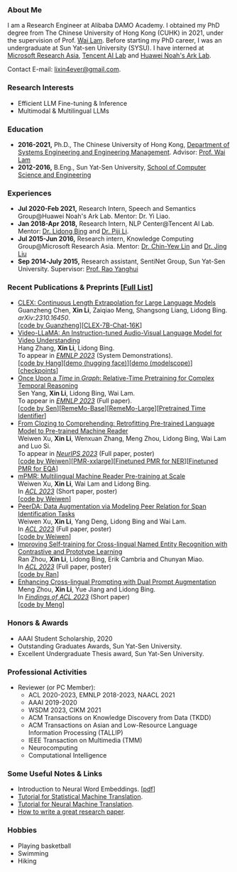 ### About Me
I am a Research Engineer at Alibaba DAMO Academy. I obtained my PhD degree from The Chinese University of Hong Kong (CUHK) in 2021, under the supervision of Prof. [Wai Lam](http://www.se.cuhk.edu.hk/people/wlam.html). Before starting my PhD career, I was an undergraduate at Sun Yat-sen University (SYSU). I have interned at [Microsoft Research Asia](https://www.microsoft.com/en-us/research/lab/microsoft-research-asia/), [Tencent AI Lab](https://ai.tencent.com/ailab/en/about/) and [Huawei Noah's Ark Lab](http://dev3.noahlab.com.hk/Recruitment-L.html).

Contact E-mail: [lixin4ever@gmail.com](mailto:lixin4ever@gmail.com).

### Research Interests 
* Efficient LLM Fine-tuning & Inference
* Multimodal & Multilingual LLMs

### Education
* **2016-2021,**    Ph.D., The Chinese University of Hong Kong, [Department of Systems Engineering and Engineering Management](http://www.se.cuhk.edu.hk/). Advisor: [Prof. Wai Lam](http://www.se.cuhk.edu.hk/people/wlam.html)
* **2012-2016,**    B.Eng., Sun Yat-Sen University, [School of Computer Science and Engineering](http://sdcs.sysu.edu.cn/)

### Experiences
* **Jul 2020-Feb 2021,**    Research Intern, Speech and Semantics Group@Huawei Noah's Ark Lab. Mentor: Dr. Yi Liao.
* **Jan 2018-Apr 2018,**    Research Intern, NLP Center@Tencent AI Lab. Mentor: [Dr. Lidong Bing](http://www.cs.cmu.edu/~lbing/) and [Dr. Piji Li](http://lipiji.com/).
* **Jul 2015-Jun 2016,**    Research intern, Knowledge Computing Group@Microsoft Research Asia. Mentor: [Dr. Chin-Yew Lin](https://www.microsoft.com/en-us/research/people/cyl/) and [Dr. Jing Liu](http://www.machinereading.ai/)
* **Sep 2014-July 2015,**    Research assistant, SentiNet Group, Sun Yat-Sen University. Supervisor: [Prof. Rao Yanghui](http://sdcs.sysu.edu.cn/node/2471)

### Recent Publications & Preprints [[Full List](https://scholar.google.com.hk/citations?user=syD9lxQAAAAJ&hl=zh-CN)]
* [CLEX: Continuous Length Extrapolation for Large Language Models](https://arxiv.org/abs/2310.16450)  
Guanzheng Chen, **Xin Li**, Zaiqiao Meng, Shangsong Liang, Lidong Bing.  
_arXiv:2310.16450_.  
[[code by Guanzheng](https://github.com/DAMO-NLP-SG/CLEX)][[CLEX-7B-Chat-16K](https://huggingface.co/DAMO-NLP-SG/CLEX-7B-Chat-16K)]
* [Video-LLaMA: An Instruction-tuned Audio-Visual Language Model for Video Understanding](https://arxiv.org/abs/2306.02858)  
Hang Zhang, **Xin Li**, Lidong Bing.  
To appear in _[EMNLP 2023](https://2023.emnlp.org/)_ (System Demonstrations).  
[[code by Hang](https://github.com/DAMO-NLP-SG/Video-LLaMA)][[demo (hugging face)](https://huggingface.co/spaces/DAMO-NLP-SG/Video-LLaMA)][[demo (modelscope)](https://www.modelscope.cn/studios/damo/video-llama/summary)][[checkpoints](https://huggingface.co/DAMO-NLP-SG/Video-LLaMA-Series)]
* [Once Upon a _Time_ in _Graph_: Relative-Time Pretraining for Complex Temporal Reasoning](https://arxiv.org/abs/2310.14709)  
Sen Yang, **Xin Li**, Lidong Bing, Wai Lam.  
To appear in _[EMNLP 2023](https://2023.emnlp.org/)_ (Full paper).  
[[code by Sen](https://github.com/DAMO-NLP-SG/RemeMo)][[RemeMo-Base](https://huggingface.co/DAMO-NLP-SG/rememo-base)][[RemeMo-Large](https://huggingface.co/DAMO-NLP-SG/rememo-large)][[Pretrained Time Identifier](https://huggingface.co/DAMO-NLP-SG/roberta-time_identification)]
* [From Clozing to Comprehending: Retrofitting Pre-trained Language Model to Pre-trained Machine Reader](https://arxiv.org/abs/2212.04755)  
Weiwen Xu, **Xin Li**, Wenxuan Zhang, Meng Zhou, Lidong Bing, Wai Lam and Luo Si.  
To appear in _[NeurIPS 2023](https://nips.cc/Conferences/2023/Dates)_ (Full paper, poster)  
[[code by Weiwen](https://github.com/DAMO-NLP-SG/PMR)][[PMR-xxlarge](https://huggingface.co/DAMO-NLP-SG/PMR-xxlarge)][[Finetuned PMR for NER](https://huggingface.co/DAMO-NLP-SG/NER-PMR-large)][[Finetuned PMR for EQA](https://huggingface.co/DAMO-NLP-SG/EQA-PMR-large)] 
* [mPMR: Multilingual Machine Reader Pre-training at Scale](https://arxiv.org/abs/2305.13645)  
Weiwen Xu, **Xin Li**, Wai Lam and Lidong Bing.    
In _[ACL 2023](https://2023.aclweb.org/)_ (Short paper, poster)  
[[code by Weiwen](https://github.com/DAMO-NLP-SG/PMR)]
* [PeerDA: Data Augmentation via Modeling Peer Relation for Span Identification Tasks](https://arxiv.org/abs/2210.08855)  
Weiwen Xu, **Xin Li**, Yang Deng, Lidong Bing and Wai Lam.    
In _[ACL 2023](https://2023.aclweb.org/)_ (Full paper, poster)  
[[code by Weiwen](https://github.com/DAMO-NLP-SG/PeerDA)]  
* [Improving Self-training for Cross-lingual Named Entity Recognition with Contrastive and Prototype Learning](https://arxiv.org/abs/2305.13628)  
Ran Zhou, **Xin Li**, Lidong Bing, Erik Cambria and Chunyan Miao.  
In _[ACL 2023](https://2023.aclweb.org/)_ (Full paper, poster)  
[[code by Ran](https://github.com/DAMO-NLP-SG/ContProto)]
* [Enhancing Cross-lingual Prompting with Dual Prompt Augmentation](https://arxiv.org/abs/2202.07255)  
Meng Zhou, **Xin Li**, Yue Jiang and Lidong Bing.  
In _[Findings of ACL 2023](https://2023.aclweb.org/)_ (Short paper)  
[[code by Meng](https://github.com/DAMO-NLP-SG/DPA)]

<!--~~
### Preprints
* [CLEX: Continuous Length Extrapolation for Large Language Models](https://arxiv.org/abs/2310.16450)  
Guanzheng Chen, **Xin Li**, Zaiqiao Meng, Shangsong Liang, Lidong Bing.  
_arXiv:2310.16450_.  
[[code by Guanzheng](https://github.com/DAMO-NLP-SG/CLEX)][[CLEX-7B-Chat-16K](https://huggingface.co/DAMO-NLP-SG/CLEX-7B-Chat-16K)]  
* [Unsupervised Cross-lingual Adaptation for Sequence Tagging and Beyond](https://arxiv.org/abs/2010.12405)  
**Xin Li**, Lidong Bing, Wenxuan Zhang, Zheng Li, Wai Lam.  
_arXiv:2010.12405_.  
* [Enhancing Dialogue Generation via Multi-Level Contrastive Learning](https://arxiv.org/abs/2009.09147)  
**Xin Li**, Piji Li, Yan Wang, Xiaojiang Liu and Wai Lam.  
_arXiv:2009.09147_.  
* [Pyramid Mask Text Detector](https://arxiv.org/abs/1903.11800)  
Jingchao Liu, Xuebo Liu, Jie Sheng, Ding Liang, **Xin Li**, Qingjie Liu.  
_arXiv:1903.11800_.  
[[code by Jingchao](https://github.com/STVIR/PMTD)]

### Publications [[Google Scholar](https://scholar.google.com.hk/citations?user=syD9lxQAAAAJ&hl=zh-CN)]
* [Video-LLaMA: An Instruction-tuned Audio-Visual Language Model for Video Understanding](https://arxiv.org/abs/2306.02858)  
Hang Zhang, **Xin Li**, Lidong Bing.  
To appear in _[EMNLP 2023](https://2023.emnlp.org/)_ (System Demonstrations).  
[[code by Hang](https://github.com/DAMO-NLP-SG/Video-LLaMA)][[demo (hugging face)](https://huggingface.co/spaces/DAMO-NLP-SG/Video-LLaMA)][[demo (modelscope)](https://www.modelscope.cn/studios/damo/video-llama/summary)][[checkpoints](https://huggingface.co/DAMO-NLP-SG/Video-LLaMA-Series)]
* [Once Upon a _Time_ in _Graph_: Relative-Time Pretraining for Complex Temporal Reasoning]()  
Sen Yang, **Xin Li**, Lidong Bing, Wai Lam.  
To appear in _[EMNLP 2023](https://2023.emnlp.org/)_ (Full paper).  
[[code by Sen](https://github.com/DAMO-NLP-SG/RemeMo)][[RemeMo-Base](https://huggingface.co/DAMO-NLP-SG/rememo-base)][[RemeMo-Large](https://huggingface.co/DAMO-NLP-SG/rememo-large)][[Pretrained Time Identifier](https://huggingface.co/DAMO-NLP-SG/roberta-time_identification)]
* [From Clozing to Comprehending: Retrofitting Pre-trained Language Model to Pre-trained Machine Reader](https://arxiv.org/abs/2212.04755)  
Weiwen Xu, **Xin Li**, Wenxuan Zhang, Meng Zhou, Lidong Bing, Wai Lam and Luo Si.  
To appear in _[NeurIPS 2023](https://nips.cc/Conferences/2023/Dates)_ (Full paper, poster)  
[[code by Weiwen](https://github.com/DAMO-NLP-SG/PMR)][[PMR-xxlarge](https://huggingface.co/DAMO-NLP-SG/PMR-xxlarge)][[Finetuned PMR for NER](https://huggingface.co/DAMO-NLP-SG/NER-PMR-large)][[Finetuned PMR for EQA](https://huggingface.co/DAMO-NLP-SG/EQA-PMR-large)] 
* [mPMR: Multilingual Machine Reader Pre-training at Scale](https://arxiv.org/abs/2305.13645)  
Weiwen Xu, **Xin Li**, Wai Lam and Lidong Bing.    
In _[ACL 2023](https://2023.aclweb.org/)_ (Short paper, poster)  
[[code by Weiwen](https://github.com/DAMO-NLP-SG/PMR)]
* [PeerDA: Data Augmentation via Modeling Peer Relation for Span Identification Tasks](https://arxiv.org/abs/2210.08855)  
Weiwen Xu, **Xin Li**, Yang Deng, Lidong Bing and Wai Lam.    
In _[ACL 2023](https://2023.aclweb.org/)_ (Full paper, poster)  
[[code by Weiwen](https://github.com/DAMO-NLP-SG/PeerDA)]  
* [Improving Self-training for Cross-lingual Named Entity Recognition with Contrastive and Prototype Learning](https://arxiv.org/abs/2305.13628)  
Ran Zhou, **Xin Li**, Lidong Bing, Erik Cambria and Chunyan Miao.  
In _[ACL 2023](https://2023.aclweb.org/)_ (Full paper, poster)  
[[code by Ran](https://github.com/DAMO-NLP-SG/ContProto)]
* [Enhancing Cross-lingual Prompting with Dual Prompt Augmentation](https://arxiv.org/abs/2202.07255)  
Meng Zhou, **Xin Li**, Yue Jiang and Lidong Bing.  
In _[Findings of ACL 2023](https://2023.aclweb.org/)_ (Short paper)  
[[code by Meng](https://github.com/DAMO-NLP-SG/DPA)]
* [Towards Robust Low-Resource Fine-Tuning with Multi-View Compressed Representations](https://arxiv.org/abs/2211.08794)    
Linlin Liu, Xingxuan Li, Megh Thakkar, **Xin Li**, Shafiq Joty, Luo Si and Lidong Bing.   
In _[ACL 2023](https://2023.aclweb.org/)_ (Full paper, poster)  
[[code by Xingxuan](https://github.com/DAMO-NLP-SG/MVCR)]
* [A Survey on Aspect-Based Sentiment Analysis: Tasks, Methods, and Challenges](https://arxiv.org/abs/2203.01054)  
Wenxuan Zhang, **Xin Li**, Yang Deng, Lidong Bing and Wai Lam.  
_[IEEE Transactions on Knowledge and Data Engineering (TKDE)](https://ieeexplore.ieee.org/xpl/RecentIssue.jsp?punumber=69)_, 2022  
[[website](https://github.com/IsakZhang/ABSA-Survey)][[blog]()]
* [Enhancing Multilingual Language Model with Massive Multilingual Knowledge Triples](https://arxiv.org/abs/2111.10962)  
Linlin Liu, **Xin Li**, Ruidan He, Lidong Bing, Shafiq Joty and Luo Si.  
In _[EMNLP 2022](https://2022.emnlp.org/)_ (Full paper, poster)  
[[code by Linlin](https://github.com/ntunlp/kmlm)]  
* [Retrofitting Multilingual Sentence Embeddings with Abstract Meaning Representation](https://arxiv.org/abs/2210.09773)  
Deng Cai, **Xin Li**, Jackie Chun-Sing Ho, Lidong Bing and Wai Lam.  
[[code by Deng](https://github.com/jcyk/MSE-AMR)]  
In _[EMNLP 2022](https://2022.emnlp.org/)_ (Full paper, poster) 
* [ConNER: Consistency Training for Cross-lingual Named Entity Recognition](https://arxiv.org/abs/2211.09394)  
Ran Zhou, **Xin Li**, Lidong Bing, Erik Cambria, Luo Si and Chunyan Miao.  
In _[EMNLP 2022](https://2022.emnlp.org/)_ (Full paper, poster)  
[[code by Ran](https://github.com/RandyZhouRan/ConNER)]  
* [MELM: Data Augmentation with Masked Entity Language Modeling for Low-Resource NER](https://aclanthology.org/2022.acl-long.160.pdf)  
Ran Zhou, **Xin Li**, Ruidan He, Lidong Bing, Erik Cambria, Luo Si and Chunyan Miao.  
In _[ACL 2022](https://www.2022.aclweb.org/)_ (Full paper, poster).  
[[code by Ran](https://github.com/RandyZhouRan/MELM)][[bibtex](https://aclanthology.org/2022.acl-long.160.bib)]
* [Multilingual AMR Parsing with Noisy Knowledge Distillation](https://aclanthology.org/2021.findings-emnlp.237.pdf)  
Deng Cai, **Xin Li**, Jackie Chun-Sing Ho, Lidong Bing and Wai Lam.  
In _[Findings of EMNLP 2021](https://2021.emnlp.org/)_ (Full paper)  
[[code by Deng](https://github.com/jcyk/XAMR)][[bibtex](https://aclanthology.org/2021.findings-emnlp.237.bib)]
 * [Aspect Sentiment Quad Prediction as Paraphrase Generation](https://aclanthology.org/2021.emnlp-main.726.pdf)  
Wenxuan Zhang, Yang Deng, **Xin Li**, Yifei Yuan, Lidong Bing and Wai Lam.  
In _[EMNLP 2021](https://2021.emnlp.org/)_ (Full paper)  
[[code by Wenxuan](https://github.com/IsakZhang/ABSA-QUAD)][[bibtex](https://aclanthology.org/2021.emnlp-main.726.bib)] 
* [Towards Generative Aspect-Based Sentiment Analysis](https://aclanthology.org/2021.acl-short.64.pdf)  
Wenxuan Zhang, **Xin Li**, Yang Deng, Lidong Bing, Wai Lam.    
In _[ACL 2021](https://2021.aclweb.org/)_ (Short paper, oral)  
[[code by Wenxuan](https://github.com/IsakZhang/Generative-ABSA)][[bibtex](https://www.aclweb.org/anthology/D19-5505.bib)]
* [Relevance-Promoting Language Model for Short-Text Conversation](https://arxiv.org/pdf/1911.11489.pdf)  
**Xin Li**, Piji Li, Wei Bi, Xiaojiang Liu and Wai Lam.  
In _AAAI 2020_ (Full paper, poster).  
[[code](https://github.com/lixin4ever/LM-Dialog)][[poster](paper/AAAI2020/poster/lixin_aaai20_poster.pdf)]
* [Exploiting BERT for End-to-End Aspect-Based Sentiment Analysis](https://arxiv.org/pdf/1910.00883.pdf).  
**Xin Li**, Lidong Bing, Wenxuan Zhang and Wai Lam.  
In _EMNLP 2019 Workshop W-NUT_.  
[[code](https://github.com/lixin4ever/BERT-E2E-ABSA)][[bibtex](https://www.aclweb.org/anthology/D19-5505.bib)]
* [Transferable End-to-End Aspect-based Sentiment Analysis with Selective Adversarial Learning](https://www.aclweb.org/anthology/D19-1466.pdf).  
Zheng Li, **Xin Li**, Ying Wei, Lidong Bing, Yu Zhang, and Qiang Yang.  
In _EMNLP 2019_ (Full Paper, oral).  
[[code](https://github.com/hsqmlzno1/Transferable-E2E-ABSA)][[bibtex](https://www.aclweb.org/anthology/D19-1466.bib)] 
* [A Unified Model for Opinion Target Extraction and Target Sentiment Prediction](https://aaai.org/ojs/index.php/AAAI/article/view/4643/4521).  
**Xin Li**, Lidong Bing, Piji Li and Wai Lam.  
In _AAAI 2019_ (Full paper, poster).  
[[code](https://github.com/lixin4ever/E2E-TBSA)][[slides](paper/AAAI2019/slides/aaai19_lixin_slides.pdf)][[bibtex](https://scholar.googleusercontent.com/scholar.bib?q=info:h-A0KmeL5u8J:scholar.google.com/&output=citation&scisdr=CgUIw1ZYEKyn7rPPsRg:AAGBfm0AAAAAXVTKqRg56WbttCzFIeLcYQPc4U83AHQ_&scisig=AAGBfm0AAAAAXVTKqRbPExBVQNFg4uY7CZdrUxz4ViXE&scisf=4&ct=citation&cd=-1&hl=zh-CN)]
* [Exploiting Coarse-to-Fine Task Transfer for Aspect-level Sentiment Classification](https://aaai.org/ojs/index.php/AAAI/article/view/4332/4210).  
Zheng Li, Ying Wei, Yu Zhang, Xiang Zhang, **Xin Li** and Qiang Yang.  
In _AAAI 2019_ (Full paper, oral).  
[[data](https://github.com/hsqmlzno1/MGAN)][[bibtex](https://scholar.googleusercontent.com/scholar.bib?q=info:U9sRIFCcv7QJ:scholar.google.com/&output=citation&scisdr=CgUIw1ZYEKyn7rPP5X8:AAGBfm0AAAAAXVTK_X9bj2TieC6RWs2RWFXzuzMVWR7p&scisig=AAGBfm0AAAAAXVTK_S1_JC8YcA9Slk0nTdFsOBdSLsnY&scisf=4&ct=citation&cd=-1&hl=zh-CN)]
* [Transformation Networks for Target-Oriented Sentiment Classification](https://www.aclweb.org/anthology/P18-1087.pdf).  
**Xin Li**, Lidong Bing, Wai Lam, Bei Shi.  
In _ACL 2018_ (Full paper, oral).  
[[code](https://github.com/lixin4ever/TNet)][[dataset](https://github.com/lixin4ever/TNet/tree/master/dataset)][[slides](paper/ACL2018/slides/acl18_lixin_slides.pdf)][[bibtex](https://www.aclweb.org/anthology/P18-1087.bib)][[code from ABSA_pytorch (**recommended**)](https://github.com/songyouwei/ABSA-PyTorch/blob/master/models/tnet_lf.py)]
* [Aspect Term Extraction with History Attention and Selective Transformation](https://www.ijcai.org/proceedings/2018/0583.pdf).  
**Xin Li**, Lidong Bing, Piji Li, Wai Lam, Zhimou Yang.  
In _IJCAI 2018_ (Full paper, oral).  
[[code](https://github.com/lixin4ever/HAST)][[dataset](https://github.com/lixin4ever/HAST/tree/master/raw_data)][[slides](paper/IJCAI2018/slides/lixin_ijcai18_slides.pdf)][[bibtex](https://dblp.org/rec/bibtex/conf/ijcai/LiBLLY18)]  
* [Deep Multi-task Learning for Aspect Term Extraction with Memory Interaction](https://www.aclweb.org/anthology/D17-1310.pdf).  
**Xin Li**, Wai Lam.  
In _EMNLP 2017_ (Short paper, oral).  
[[slides](paper/EMNLP2017/slides/EMNLP_slides.pdf)][[bibtex](https://www.aclweb.org/anthology/D17-1310.bib)]
* [Social Emotion Classification Based on Noise Aware Training](https://www.sciencedirect.com/science/article/pii/S0169023X17303506).  
**Xin Li**, Haoran Xie, Yanghui Rao, Xuebo Liu, Tak-Lam Wong, Fu Lee Wang.  
_Data and Knowledge Engineering Journal_ (**DKE Journal**).  
* [ZhihuRank: A Topic-Sensitive Expert Finding Algorithm in Community Question Answering Websites](https://link.springer.com/content/pdf/10.1007%2F978-3-319-25515-6_15.pdf).  
Xuebo Liu, Shuang Ye, **Xin Li**, Yonghao Luo and Yanghui Rao.  
In _ICWL 2015_ (_The 14th International Conference on Web-based Learning_).  
[[slides](paper/ICWL2015/slides/icwl_2015_slides.pdf)]
~~-->

### Honors & Awards
* AAAI Student Scholarship, 2020
* Outstanding Graduates Awards, Sun Yat-Sen University.
* Excellent Undergraduate Thesis award, Sun Yat-Sen University.

### Professional Activities
* Reviewer (or PC Member):
  - ACL 2020-2023, EMNLP 2018-2023, NAACL 2021
  - AAAI 2019-2020
  - WSDM 2023, CIKM 2021
  - ACM Transactions on Knowledge Discovery from Data (TKDD)
  - ACM Transactions on Asian and Low-Resource Language Information Processing (TALLIP)
  - IEEE Transaction on Multimedia (TMM)
  - Neurocomputing
  - Computational Intelligence

### Some Useful Notes & Links
* Introduction to Neural Word Embeddings. [[pdf](notes/NWE.pdf)]
* [Tutorial for Statistical Machine Translation](http://www.lsi.upc.edu/~cristinae/CV/docs/tutorialSMTprint.pdf).
* [Tutorial for Neural Machine Translation](https://nlp.stanford.edu/projects/nmt/Luong-Cho-Manning-NMT-ACL2016-v4.pdf).
* [How to write a great research paper](https://www.microsoft.com/en-us/research/wp-content/uploads/2016/07/How-to-write-a-great-research-paper.pdf).

### Hobbies
* Playing basketball
* Swimming
* Hiking
